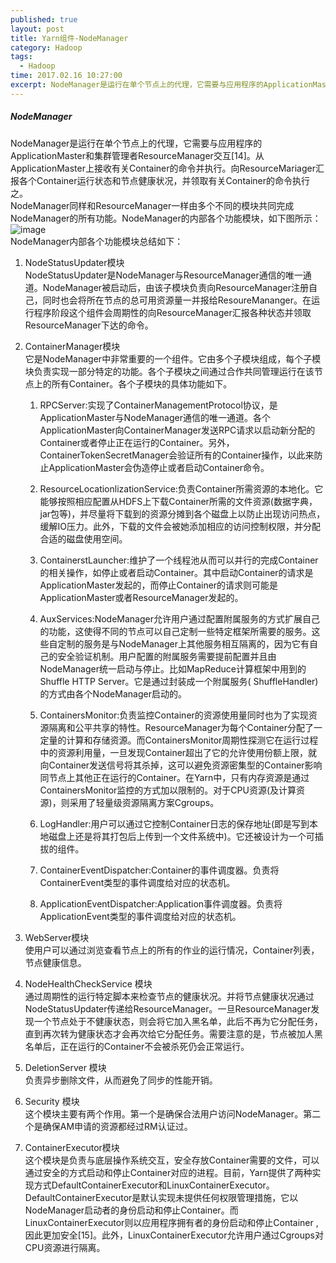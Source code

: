 ```yaml
---
published: true
layout: post
title: Yarn组件-NodeManager
category: Hadoop
tags: 
  - Hadoop
time: 2017.02.16 10:27:00
excerpt: NodeManager是运行在单个节点上的代理，它需要与应用程序的ApplicationMaster和集群管理者ResourceManager交互[14]。从ApplicationMaster上接收有关Container的命令并执行。向ResourceMariager汇报各个Container运行状态和节点健康状况，并领取有关Container的命令执行之。
---
```


##### NodeManager
NodeManager是运行在单个节点上的代理，它需要与应用程序的ApplicationMaster和集群管理者ResourceManager交互[14]。从ApplicationMaster上接收有关Container的命令并执行。向ResourceMariager汇报各个Container运行状态和节点健康状况，并领取有关Container的命令执行之。  
NodeManager同样和ResourceManager一样由多个不同的模块共同完成NodeManager的所有功能。NodeManager的内部各个功能模块，如下图所示：  
![image](http://od4ghyr10.bkt.clouddn.com/NodeManager%E5%8A%9F%E8%83%BD%E6%A8%A1%E5%9D%97.png)  
NodeManager内部各个功能模块总结如下：  

1. NodeStatusUpdater模块  
NodeStatusUpdater是NodeManager与ResourceManager通信的唯一通道。NodeManager被启动后，由该子模块负责向ResourceManager注册自己，同时也会将所在节点的总可用资源量一并报给ResoureMananger。在运行程序阶段这个组件会周期性的向ResourceManager汇报各种状态并领取ResourceManager下达的命令。

2. ContainerManager模块  
它是NodeManager中非常重要的一个组件。它由多个子模块组成，每个子模块负责实现一部分特定的功能。各个子模块之间通过合作共同管理运行在该节点上的所有Container。各个子模块的具体功能如下。
    1. RPCServer:实现了ContainerManagementProtocol协议，是ApplicationMaster与NodeManager通信的唯一通道。各个ApplicationMaster向ContainerManager发送RPC请求以启动新分配的Container或者停止正在运行的Container。另外，ContainerTokenSecretManager会验证所有的Container操作，以此来防止ApplicationMaster会伪造停止或者启动Container命令。
    
    2. ResourceLocationlizationService:负责Container所需资源的本地化。它能够按照相应配置从HDFS上下载Container所需的文件资源(数据字典，jar包等)，并尽量将下载到的资源分摊到各个磁盘上以防止出现访问热点，缓解IO压力。此外，下载的文件会被她添加相应的访问控制权限，并分配合适的磁盘使用空间。  
    
    3. ContainerstLauncher:维护了一个线程池从而可以并行的完成Container的相关操作，如停止或者启动Container。其中启动Container的请求是ApplicationMaster发起的，而停止Container的请求则可能是ApplicationMaster或者ResourceManager发起的。  

    4. AuxServices:NodeManager允许用户通过配置附属服务的方式扩展自己的功能，这使得不同的节点可以自己定制一些特定框架所需要的服务。这些自定制的服务是与NodeManager上其他服务相互隔离的，因为它有自己的安全验证机制。用户配置的附属服务需要提前配置并且由NodeManager统一启动与停止。比如MapReduce计算框架中用到的Shuffle HTTP Server。它是通过封装成一个附属服务( ShuffleHandler)的方式由各个NodeManager启动的。

    5. ContainersMonitor:负责监控Container的资源使用量同时也为了实现资源隔离和公平共享的特性。ResourceManager为每个Container分配了一定量的计算和存储资源。而ContainersMonitor周期性探测它在运行过程中的资源利用量，一旦发现Container超出了它的允许使用份额上限，就向Container发送信号将其杀掉，这可以避免资源密集型的Container影响同节点上其他正在运行的Container。在Yarn中，只有内存资源是通过ContainersMonitor监控的方式加以限制的。对于CPU资源(及计算资源)，则采用了轻量级资源隔离方案Cgroups。

    6. LogHandler:用户可以通过它控制Container日志的保存地址(即是写到本地磁盘上还是将其打包后上传到一个文件系统中)。它还被设计为一个可插拔的组件。

    7. ContainerEventDispatcher:Container的事件调度器。负责将ContainerEvent类型的事件调度给对应的状态机。
    
    8. AppIicationEventDispatcher:Application事件调度器。负责将ApplicationEvent类型的事件调度给对应的状态机。

3. WebServer模块  
使用户可以通过浏览查看节点上的所有的作业的运行情况，Container列表，节点健康信息。

4. NodeHealthCheckService 模块  
通过周期性的运行特定脚本来检查节点的健康状况。并将节点健康状况通过NodeStatusUpdater传递给ResourceManager。一旦ResourceManager发现一个节点处于不健康状态，则会将它加入黑名单，此后不再为它分配任务，直到再次转为健康状态才会再次给它分配任务。需要注意的是，节点被加人黑名单后，正在运行的Container不会被杀死仍会正常运行。

5. DeletionServer 模块  
负责异步删除文件，从而避免了同步的性能开销。

6. Security 模块  
这个模块主要有两个作用。第一个是确保合法用户访问NodeManager。第二个是确保AM申请的资源都经过RM认证过。

7. ContainerExecutor模块  
    这个模块是负责与底层操作系统交互，安全存放Container需要的文件，可以通过安全的方式启动和停止Container对应的进程。目前，Yarn提供了两种实现方式DefaultContainerExecutor和LinuxContainerExecutor。DefaultContainerExecutor是默认实现未提供任何权限管理措施，它以NodeManager启动者的身份启动和停止Container。而LinuxContainerExecutor则以应用程序拥有者的身份启动和停止Container ,因此更加安全[15]。此外，LinuxContainerExecutor允许用户通过Cgroups对CPU资源进行隔离。